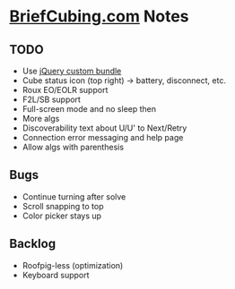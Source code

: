# [BriefCubing.com](http://briefcubing.com) Notes

## TODO

* Use [jQuery custom bundle](http://jquerymobile.com/download-builder/)
* Cube status icon (top right) -> battery, disconnect, etc.
* Roux EO/EOLR support
* F2L/SB support
* Full-screen mode and no sleep then
* More algs
* Discoverability text about U/U' to Next/Retry
* Connection error messaging and help page
* Allow algs with parenthesis

## Bugs

* Continue turning after solve
* Scroll snapping to top
* Color picker stays up

## Backlog

* Roofpig-less (optimization)
* Keyboard support